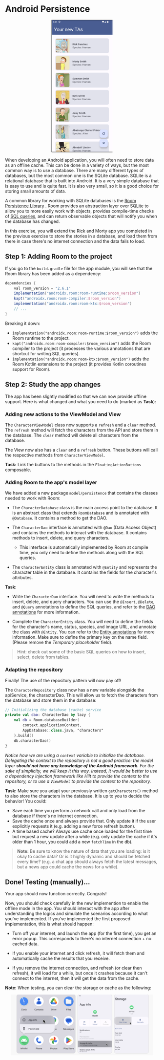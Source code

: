 # Android Persistence

<p align="center">
<img src="../res/persistence.png" width="200">
</p>

When developing an Android application, you will often need to store data as an offline cache. This
can be done in a variety of ways, but the most common way is to use a database. There are many
different types of databases, but the most common one is the SQLite database. SQLite is a relational
database that is built into Android. It is a very simple database that is easy to use and is quite
fast. It is also very small, so it is a good choice for storing small amounts of data.

A common library for working with SQLite databases is
the [Room Persistence Library](https://developer.android.com/topic/libraries/architecture/room.html)
. Room provides an abstraction layer over SQLite to allow you to more easily work with objects,
provides compile-time checks of [SQL queries](https://www.w3schools.com/sql/sql_syntax.asp), and can return observable objects that will notify you when the database has changed.

In this exercise, you will extend the Rick and Morty app you completed in the previous exercise to store
the stories in a database, and load them from there in case there's no internet connection and the data fails to load.

## Step 1: Adding Room to the project

If you go to the `build.gradle` file for the app module, you will see that the Room library has been
added as a dependency:

```groovy
dependencies {
    val room_version = "2.6.1"
    implementation("androidx.room:room-runtime:$room_version")
    kapt("androidx.room:room-compiler:$room_version")
    implementation("androidx.room:room-ktx:$room_version")
    // ...
}
```
Breaking it down:
- `implementation("androidx.room:room-runtime:$room_version")` adds the Room runtime to the project.
- `kapt("androidx.room:room-compiler:$room_version")` adds the Room compiler to the project (it processes the various annotations that are shortcut for writing SQL queries).
- `implementation("androidx.room:room-ktx:$room_version")` adds the Room Kotlin extensions to the project (it provides Kotlin coroutines support for Room).

## Step 2: Study the app changes

The app has been slightly modified so that we can now provide offline support. Here is what changed and what you need to do (marked as **Task**):

### Adding new actions to the ViewModel and View
The `CharacterViewModel` class
now supports a `refresh` and a `clear` method. The `refresh` method will fetch the characters from
the API and store them in the database. The `clear` method will delete all characters from the
database.

The View now also has a `clear` and a `refresh` button. These buttons will call the respective methods from `CharacterViewModel`. 

**Task:** Link the buttons to the methods in the `FloatingActionButtons` composable.

### Adding Room to the app's model layer
We have added a new package `model/persistence` that contains the classes needed to work with Room:
- The `CharacterDatabase` class is the main access point to the database. It is an abstract class that extends `RoomDatabase` and is annotated with `@Database`. It contains a method to get the DAO.

- The `CharacterDao` interface is annotated with `@Dao` (Data Access Object) and contains the methods to interact with the database. It contains methods to insert, delete, and query characters.
    - This interface is automatically implemented by Room at compile time, you only need to define the methods along with the SQL queries.

- The `CharacterEntity` class is annotated with `@Entity` and represents the character table in the database. It contains the fields for the character's attributes.

**Task:** 
- Write the `CharacterDao` interface. You will need to write the methods to insert, delete, and query characters. You can use the `@Insert`, `@Delete`, and `@Query` annotations to define the SQL queries, and refer to the [DAO annotations](https://developer.android.com/reference/android/arch/persistence/room/Dao) for more information.

- Complete the `CharacterEntity` class. You will need to define the fields for the character's name, status, species, and image URL, and annotate the class with `@Entity`. You can refer to the [Entity annotations](https://developer.android.com/reference/android/arch/persistence/room/Entity) for more information. Make sure to define the primary key on the name field. (Please remove the _Temporary placeholder_ field).

> Hint: check out some of the basic SQL queries on how to insert, select, delete from tables.

### Adapting the repository
Finally! The use of the repository pattern will now pay off!

The `CharacterRepository` class now has a new variable alongside the apiService, the characterDao. This will allow us to fetch the characters from the database and store them in the database:

```kotlin
// Initializing the database (cache) service
private val dao: CharacterDao by lazy {
    val db = Room.databaseBuilder(
        context.applicationContext,
        AppDatabase::class.java, "characters"
    ).build()
    db.characterDao()
}
```
_Notice how we are using a `context` variable to initialize the database. Delegating the context to the repository is not a good practice: the model layer **should not have any knowledge of the Android framework.** For the sake of simplicity, we will keep it this way. Instead, it would be better to use a dependency injection framework like Hilt to provide the context to the repository, or to use a `ViewModel` to provide the context to the repository._

**Task:** Make sure you adapt your previously written `getCharacters()` method to also store the characters in the database. It is up to you to decide the behavior! You could:
- Save each time you perform a network call and only load from the database if there's no internet connection.
- Save the cache once and always provide that. Only update it if the user explicitly requests it (e.g. adding a new force refresh button).
- A time based cache? Always use cache once loaded for the first time but request a new update after a while (e.g. only update the cache if it's older than 1 hour, you could add a new `fetchTime` in the db).

> **Note:** Be sure to know the nature of data that you are loading: is it okay to cache data? Or is it highly dynamic and should be fetched every time? (e.g. a chat app should always fetch the latest messages, but a news app could cache the news for a while).

## Done! Testing (manually)...

Your app should now function correctly. Congrats!

Now, you should check carefully in the new implemention to enable the offline mode in the app. You should interact with the app after understanding the logics and simulate the scenarios according to what you've implemented. If you've implemented the first proposed implementation, this is what should happen:

- Turn off your internet, and launch the app (for the first time), you get an error popup. This corresponds to there's no internet connection + no cached data.

- If you enable your internet and click refresh, it will fetch them and automatically cache the results that you receive.

- If you remove the internet connection, and refresh (or clear then refresh), it will load for a while, but once it crashes because it can't connect to the internet, then it will get the data from the cache.

**Note:** When testing, you can clear the storage or cache as the following:
<p align="center">
<img src="../res/android_persistence_clear_cache.png" height="200">
</p>
